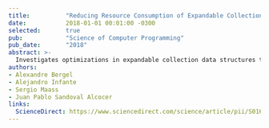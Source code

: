 ```yaml
---
title:          "Reducing Resource Consumption of Expandable Collections: The Pharo Case"
date:           2018-01-01 00:01:00 -0300
selected:       true
pub:            "Science of Computer Programming"
pub_date:       "2018"
abstract: >-
  Investigates optimizations in expandable collection data structures to reduce resource consumption in Pharo.
authors:
- Alexandre Bergel
- Alejandro Infante
- Sergio Maass
- Juan Pablo Sandoval Alcocer
links:
  ScienceDirect: https://www.sciencedirect.com/science/article/pii/S0167642317302940
---
```

